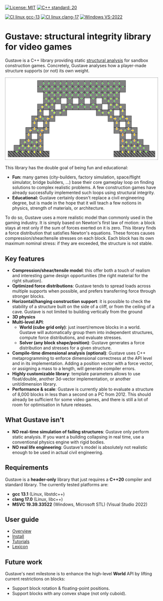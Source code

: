 [![License: MIT](https://img.shields.io/badge/License-MIT-yellow.svg)](./LICENSE.txt)
[![C++ standard: 20](https://img.shields.io/badge/C%2B%2B-20-blue)](https://en.cppreference.com/w/cpp/compiler_support#cpp20)

[![CI linux gcc-13](https://github.com/vsaulue/gustave/actions/workflows/linux-gcc13.yml/badge.svg)](./.github/workflows/linux-gcc13.yml)
[![CI linux clang-17](https://github.com/vsaulue/gustave/actions/workflows/linux-clang17.yml/badge.svg)](./.github/workflows/linux-clang17.yml)
[![Windows VS-2022](https://github.com/vsaulue/gustave/actions/workflows/windows-msvc193.yml/badge.svg)](./.github/workflows/windows-msvc193.yml)

<!-- -8<- [start:intro] -->
# Gustave: structural integrity library for video games

Gustave is a C++ library providing static [structural analysis](https://en.wikipedia.org/wiki/Structural_analysis) for sandbox construction games. Concretely, Gustave analyses how a player-made structure supports (or not) its own weight.
<!-- -8<- [end:intro] -->

![Eiffel tower](./docs/images/eiffelBase.svg)

<!-- -8<- [start:body] -->
This library has the double goal of being fun and educational:

- **Fun:** many games (city-builders, factory simulation, space/flight simulator, bridge builders, ...) base their core gameplay loop on finding solutions to complex realistic problems. A few construction games have already successfully implemented such loops using structural integrity.
- **Educational:** Gustave certainly doesn't replace a civil engineering degree, but is made in the hope that it will teach a few notions in physics, strength of materials, or architecture.

To do so, Gustave uses a more realistic model than commonly used in the gaming industry. It is simply based on Newton's first law of motion: a block stays at rest only if the sum of forces exerted on it is zero. This library finds a force distribution that satisfies Newton's equations. These forces causes compression/shear/tensile stresses on each block. Each block has its own maximum nominal stress: if they are exceeded, the structure is not stable.

## Key features

- **Compression/shear/tensile model**: this offer both a touch of realism and interesting game design opportunities (the right material for the right situation).
- **Optimized force distributions**: Gustave tends to spread loads across multiple supports when possible, and prefers transferring force through stronger blocks.
- **Horizontal/hanging construction support**: it is possible to check the stability of a structure built on the side of a cliff, or from the ceiling of a cave. Gustave is not limited to building vertically from the ground
- **3D physics**
- **Multi-level API**:
    - **World (cube grid only)**: just insert/remove blocks in a world. Gustave will automatically group them into independent structures, compute force distributions, and evaluate stresses.
    - **Solver (any block shape/position)**: Gustave generates a force distribution and stresses for a given structure.
- **Compile-time dimensional analysis (optional)**: Gustave uses C++ metaprogramming to enforce dimensional correctness at the API level and in its implementation. Adding a position vector with a force vector, or assigning a mass to a length, will generate compiler errors.
- **Highly customizable library**: template parameters allows to use float/double, another 3d-vector implementation, or another unit/dimension library.
- **Performance & scale**: Gustave is currently able to evaluate a structure of 8,000 blocks in less than a second on a PC from 2012. This should already be sufficient for some video games, and there is still a lot of room for optimisation in future releases.

## What Gustave isn't

- **NO real-time simulation of failing structures**: Gustave only perform static analysis. If you want a building collapsing in real time, use a conventional physics engine with rigid bodies.
- **NO real life engineering**: Gustave's model is absolutely not realistic enough to be used in actual civil engineering.

## Requirements

Gustave is a **header-only** library that just requires a **C++20** compiler and standard library. The currently tested platforms are:

- **gcc 13.1** (Linux, libstdc++)
- **clang 17.0** (Linux, libc++)
- **MSVC 19.39.33522** (Windows, Microsoft STL) (Visual Studio 2022)

<!-- -8<- [end:body] -->

## User guide

- [Overview](./docs/overview.md)
- [Install](./docs/install.md)
- [Tutorials](./docs/tutorials/tutorials.md)
- [Lexicon](./docs/lexicon.md)

## Future work

Gustave's next milestone is to enhance the high-level **World** API by lifting current restrictions on blocks:
- Support block rotation & floating-point positions.
- Support blocks with any convex shape (not only cuboid).
